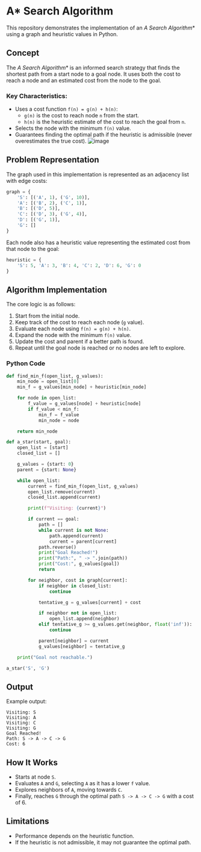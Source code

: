 # A* Search Algorithm

This repository demonstrates the implementation of an **A* Search Algorithm** using a graph and heuristic values in Python.

## Concept
The **A* Search Algorithm** is an informed search strategy that finds the shortest path from a start node to a goal node. It uses both the cost to reach a node and an estimated cost from the node to the goal.

### Key Characteristics:
- Uses a cost function `f(n) = g(n) + h(n)`:
  - `g(n)` is the cost to reach node `n` from the start.
  - `h(n)` is the heuristic estimate of the cost to reach the goal from `n`.
- Selects the node with the minimum `f(n)` value.
- Guarantees finding the optimal path if the heuristic is admissible (never overestimates the true cost).
![image](https://github.com/user-attachments/assets/7c9726f1-6c9b-40e2-9e33-90483fa6805b)

## Problem Representation
The graph used in this implementation is represented as an adjacency list with edge costs:

```python
graph = {
    'S': [('A', 1), ('G', 10)],
    'A': [('B', 2), ('C', 1)],
    'B': [('D', 5)],
    'C': [('D', 3), ('G', 4)],
    'D': [('G', 1)],
    'G': []
}
```

Each node also has a heuristic value representing the estimated cost from that node to the goal:

```python
heuristic = {
    'S': 5, 'A': 3, 'B': 4, 'C': 2, 'D': 6, 'G': 0
}
```

## Algorithm Implementation
The core logic is as follows:

1. Start from the initial node.
2. Keep track of the cost to reach each node (`g` value).
3. Evaluate each node using `f(n) = g(n) + h(n)`.
4. Expand the node with the minimum `f(n)` value.
5. Update the cost and parent if a better path is found.
6. Repeat until the goal node is reached or no nodes are left to explore.

### Python Code
```python
def find_min_f(open_list, g_values):
    min_node = open_list[0]
    min_f = g_values[min_node] + heuristic[min_node]

    for node in open_list:
        f_value = g_values[node] + heuristic[node]
        if f_value < min_f:
            min_f = f_value
            min_node = node

    return min_node

def a_star(start, goal):
    open_list = [start]
    closed_list = []

    g_values = {start: 0}
    parent = {start: None}

    while open_list:
        current = find_min_f(open_list, g_values)
        open_list.remove(current)
        closed_list.append(current)

        print(f"Visiting: {current}")

        if current == goal:
            path = []
            while current is not None:
                path.append(current)
                current = parent[current]
            path.reverse()
            print("Goal Reached!")
            print("Path:", " -> ".join(path))
            print("Cost:", g_values[goal])
            return

        for neighbor, cost in graph[current]:
            if neighbor in closed_list:
                continue

            tentative_g = g_values[current] + cost

            if neighbor not in open_list:
                open_list.append(neighbor)
            elif tentative_g >= g_values.get(neighbor, float('inf')):
                continue

            parent[neighbor] = current
            g_values[neighbor] = tentative_g

    print("Goal not reachable.")

a_star('S', 'G')
```

## Output
Example output:
```
Visiting: S
Visiting: A
Visiting: C
Visiting: G
Goal Reached!
Path: S -> A -> C -> G
Cost: 6
```

## How It Works
- Starts at node `S`.
- Evaluates `A` and `G`, selecting `A` as it has a lower `f` value.
- Explores neighbors of `A`, moving towards `C`.
- Finally, reaches `G` through the optimal path `S -> A -> C -> G` with a cost of 6.

## Limitations
- Performance depends on the heuristic function.
- If the heuristic is not admissible, it may not guarantee the optimal path.

